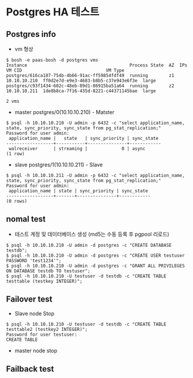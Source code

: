 # Postgres HA 테스트

## Postgres info
- vm 형상
```
$ bosh -e paas-bosh -d postgres vms
Instance                                       Process State  AZ  IPs           VM CID                                VM Type  
postgres/616ca107-754b-4b66-91ac-ff59854fdf49  running        z1  10.10.10.210  ff0d2e7d-e9e3-4683-b8b5-c37e943e6f3e  large    
postgres/c93f1434-602c-48eb-89d1-86915ba51a64  running        z2  10.10.10.211  1de8b8ca-7f16-435d-8221-c44371145bae  large    

2 vms
```

- master 
postgres/0(10.10.10.210) - Matster
```
$ psql -h 10.10.10.210 -U admin -p 6432 -c "select application_name, state, sync_priority, sync_state from pg_stat_replication;"
Password for user admin: 
 application_name |   state   | sync_priority | sync_state 
------------------+-----------+---------------+------------
 walreceiver      | streaming |             0 | async
(1 row)
```

- slave
postgres/1(10.10.10.211) - Slave
```
$ psql -h 10.10.10.211 -U admin -p 6432 -c "select application_name, state, sync_priority, sync_state from pg_stat_replication;"
Password for user admin: 
 application_name | state | sync_priority | sync_state 
------------------+-------+---------------+------------
(0 rows)

```

## nomal test
- 테스트 계정 및 데이터베이스 생성 (md5는 수동 등록 후 pgpool 리로드)
```
$ psql -h 10.10.10.210 -U admin -d postgres -c "CREATE DATABASE testdb";
$ psql -h 10.10.10.210 -U admin -d postgres -c "CREATE USER testuser PASSWORD 'test1234'";
$ psql -h 10.10.10.210 -U admin -d postgres -c "GRANT ALL PRIVILEGES ON DATABASE testdb TO testuser";
$ psql -h 10.10.10.210 -U testuser -d testdb -c "CREATE TABLE testtable (testkey INTEGER)";
```

## Failover test
- Slave node Stop
```
$ psql -h 10.10.10.210 -U testuser -d testdb -c "CREATE TABLE testtable2 (testkey2 INTEGER)";
Password for user testuser: 
CREATE TABLE
```
- master node stop

## Failback test

### 
